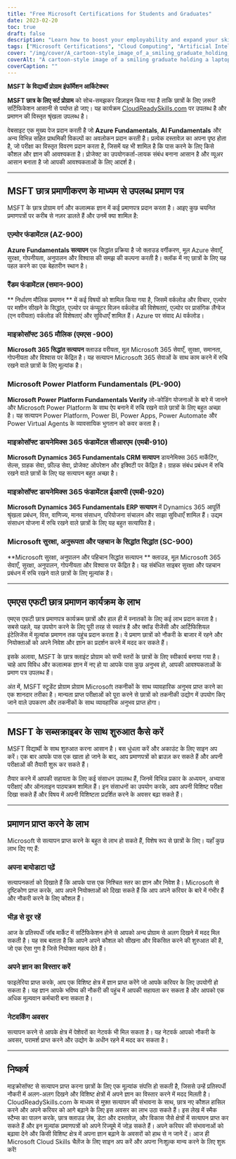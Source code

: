 ```yaml
---
title: "Free Microsoft Certifications for Students and Graduates"
date: 2023-02-20
toc: true
draft: false
description: "Learn how to boost your employability and expand your skills in cloud computing and artificial intelligence with free Microsoft Certifications available through the MSFT Student Cert program on CloudReadySkills.com."
tags: ["Microsoft Certifications", "Cloud Computing", "Artificial Intelligence", "MSFT Student Cert", "Azure Fundamentals", "AI Fundamentals", "Microsoft 365 Fundamentals", "Power Platform Fundamentals", "Dynamics 365 Fundamentals CRM", "Dynamics 365 Fundamentals ERP", "Security Compliance and Identity", "CloudReadySkills", "Online Education", "Career Development", "IT Certification", "Free Education", "Online Learning", "Technical Skills", "Career Advancement"]
cover: "/img/cover/A_cartoon-style_image_of_a_smiling_graduate_holding_a_laptop.png"
coverAlt: "A cartoon-style image of a smiling graduate holding a laptop and a certificate while standing in front of a computer server with clouds in the background, representing the connection between cloud computing and career advancement."
coverCaption: ""
---
```


**MSFT के विद्यार्थी प्रोग्राम इंफॉर्मेशन आर्किटेक्चर**  **MSFT छात्र के लिए सर्ट प्रोग्राम** को सोच-समझकर डिज़ाइन किया गया है ताकि छात्रों के लिए ज़रूरी सर्टिफिकेशन आसानी से पर्याप्त हो जाए। यह कार्यक्रम [CloudReadySkills.com](https://msftstudentcert.cloudreadyskills.com/) पर उपलब्ध है और प्रमाणन की विस्तृत श्रृंखला उपलब्ध है।  वेबसाइट एक मुख्य पेज प्रदान करती है जो **Azure Fundamentals**, **AI Fundamentals** और अन्य विभिन्न सहित प्राथमिकी विकल्पों का अवलोकन प्रदान करती है। प्रत्येक दस्तावेज़ का अपना पृष्ठ होता है, जो परीक्षा का विस्तृत विवरण प्रदान करता है, जिसमें यह भी शामिल है कि पास करने के लिए किसे कौशल और ज्ञान की आवश्यकता है। प्रोजेक्ट का उपयोगकर्ता-लायक संबंध बनाना आसान है और व्यूअर आसान बनाता है जो आपकी आवश्यकताओं के लिए आदर्श है।  ______  ## MSFT छात्र प्रमाणीकरण के माध्यम से उपलब्ध प्रमाण पत्र  MSFT के छात्र प्रोग्राम वर्ग और कलात्मक ज्ञान में कई प्रमाणपत्र प्रदान करता है। आइए कुछ चयनित प्रमाणपत्रों पर करीब से नज़र डालते हैं और उनमें क्या शामिल है:  ### एज़्योर फंडामेंटल (AZ-900)  **Azure Fundamentals सत्यापन** एक सिद्धांत प्रक्रिया है जो क्लाउड वर्गीकरण, मूल Azure सेवाएँ, सुरक्षा, गोपनीयता, अनुपालन और विश्वास की समझ की कल्पना करती है। क्‍लॉक में नए छात्रों के लिए यह पहल करने का एक बेहतरीन स्थान है।  ### रैंडम फंडामेंटल (समान-900)  ** निर्धारण मौलिक प्रमाणन ** में कई विषयों को शामिल किया गया है, जिसमें वर्कलोड और विचार, एज़्योर पर मशीन सीखने के सिद्धांत, एज़्योर पर कंप्यूटर विज़न वर्कलोड की विशेषताएं, एज़्योर पर प्रासंगिक लैंग्वेज (एन वरीयता) वर्कलोड की विशेषताएं और सुविधाएँ शामिल हैं। Azure पर संवाद AI वर्कलोड।  ### माइक्रोसॉफ्ट 365 मौलिक (एमएस -900)  **Microsoft 365 सिद्धांत सत्यापन** क्लाउड वरीयता, मूल Microsoft 365 सेवाएँ, सुरक्षा, समानता, गोपनीयता और विश्वास पर केंद्रित है। यह सत्यापन Microsoft 365 सेवाओं के साथ काम करने में रुचि रखने वाले छात्रों के लिए मूल्यांक है।  ### Microsoft Power Platform Fundamentals (PL-900)  **Microsoft Power Platform Fundamentals Verify** लो-कोडिंग योजनाओं के बारे में जानने और Microsoft Power Platform के साथ ऐप बनाने में रुचि रखने वाले छात्रों के लिए बहुत अच्छा है। यह सत्यापन Power Platform, Power BI, Power Apps, Power Automate और Power Virtual Agents के व्यावसायिक भुगतान को कवर करता है।  ### माइक्रोसॉफ्ट डायनेमिक्स 365 फंडामेंटल सीआरएम (एमबी-910)  **Microsoft Dynamics 365 Fundamentals CRM सत्यापन** डायनेमिक्स 365 मार्केटिंग, सेल्स, ग्राहक सेवा, फ़ील्ड सेवा, प्रोजेक्ट ऑपरेशन और इक्विटी पर केंद्रित है। ग्राहक संबंध प्रबंधन में रुचि रखने वाले छात्रों के लिए यह सत्यापन बहुत अच्छा है।  ### माइक्रोसॉफ्ट डायनेमिक्स 365 फंडामेंटल ईआरपी (एमबी-920)  **Microsoft Dynamics 365 Fundamentals ERP सत्यापन** में Dynamics 365 आपूर्ति श्रृंखला प्रबंधन, वित्त, वाणिज्य, मानव संसाधन, परियोजना संचालन और साझा सुविधाएँ शामिल हैं। उद्यम संसाधन योजना में रुचि रखने वाले छात्रों के लिए यह बहुत सत्यापित है।  ### Microsoft सुरक्षा, अनुरूपता और पहचान के सिद्धांत सिद्धांत (SC-900)  **Microsoft सुरक्षा, अनुपालन और पहिचान सिद्धांत सत्यापन ** क्लाउड, मूल Microsoft 365 सेवाएँ, सुरक्षा, अनुपालन, गोपनीयता और विश्वास पर केंद्रित है। यह संबंधित साइबर सुरक्षा और पहचान प्रबंधन में रुचि रखने वाले छात्रों के लिए मूल्यांक है।  ______  ## एमएस एफटी छात्र प्रमाणन कार्यक्रम के लाभ  एमएस एफटी छात्र प्रमाणपत्र कार्यक्रम छात्रों और हाल ही में स्नातकों के लिए कई लाभ प्रदान करता है। सबसे पहले, यह उपयोग करने के लिए पूरी तरह से स्वतंत्र है और क्‍वॉड रीजेंसी और आर्टिफिशियल इंटेलिजेंस में मूल्यांक प्रमाणन तक पहुंच प्रदान करता है। ये प्रमाण छात्रों को नौकरी के बाजार में रहने और नियोक्ताओं को अपने निवेश और ज्ञान का प्रदर्शन करने में मदद कर सकते हैं।  इसके अलावा, MSFT के छात्र क्लाइंट प्रोग्राम को सभी स्तरों के छात्रों के लिए स्वीकार्य बनाया गया है। चाहे आप विविध और कलात्मक ज्ञान में नए हो या आपके पास कुछ अनुभव हो, आपकी आवश्यकताओं के प्रमाण पत्र उपलब्ध हैं।  अंत में, MSFT स्टूडेंट प्रोग्राम प्रोग्राम Microsoft तकनीकों के साथ व्यावहारिक अनुभव प्राप्त करने का एक शानदार तरीका है। मान्यता प्राप्त परीक्षाओं को पूरा करने से छात्रों को तकनीकी उद्योग में उपयोग किए जाने वाले उपकरण और तकनीकों के साथ व्यावहारिक अनुभव प्राप्त होगा।  ______  ## MSFT के सब्सक्राइबर के साथ शुरुआत कैसे करें  MSFT विद्यार्थी के साथ शुरुआत करना आसान है। बस धुंधला करें और अकाउंट के लिए साइन अप करें। एक बार आपके पास एक खाता हो जाने के बाद, आप प्रमाणपत्रों को ब्राउज़ कर सकते हैं और अपनी परीक्षाओं की तैयारी शुरू कर सकते हैं।  तैयार करने में आपकी सहायता के लिए कई संसाधन उपलब्ध हैं, जिनमें विभिन्न प्रकार के अध्ययन, अभ्यास परीक्षाएं और ऑनलाइन पाठ्यक्रम शामिल हैं। इन संसाधनों का उपयोग करके, आप अपनी विशिष्ट परीक्षा दिखा सकते हैं और विषय में अपनी विशिष्टता प्रदर्शित करने के अवसर बढ़ा सकते हैं।  ______  ## प्रमाणन प्राप्त करने के लाभ  Microsoft से सत्यापन प्राप्त करने के बहुत से लाभ हो सकते हैं, विशेष रूप से छात्रों के लिए। यहाँ कुछ लाभ दिए गए हैं:  ### अपना बायोडाटा पढ़ें सत्यापनकर्ता को दिखाते हैं कि आपके पास एक निश्चित स्तर का ज्ञान और निवेश है। Microsoft से दृष्टिकोण प्राप्त करके, आप अपने नियोक्ताओं को दिखा सकते हैं कि आप अपने करियर के बारे में गंभीर हैं और नौकरी करने के लिए कौशल हैं।  ### भीड़ से दूर रहें आज के प्रतिस्पर्धी जॉब मार्केट में सर्टिफिकेशन होने से आपको अन्य प्रोग्राम से अलग दिखने में मदद मिल सकती है। यह सब बताता है कि आपने अपने कौशल को सीखना और विकसित करने की शुरुआत की है, जो एक ऐसा गुण है जिसे नियोक्ता महत्व देते हैं।  ### अपने ज्ञान का विस्तार करें फाइलेरिया प्राप्त करके, आप एक विशिष्ट क्षेत्र में ज्ञान प्राप्त करेंगे जो आपके करियर के लिए उपयोगी हो सकता है। यह ज्ञान आपके भविष्य की नौकरी की पहुंच में आपकी सहायता कर सकता है और आपको एक अधिक मूल्यवान कर्मचारी बना सकता है।  ### नेटवर्किंग अवसर सत्यापन करने से आपके क्षेत्र में पेशेवरों का नेटवर्क भी मिल सकता है। यह नेटवर्क आपको नौकरी के अवसर, परामर्श प्राप्त करने और उद्योग के अधीन रहने में मदद कर सकता है।  ______  ## निष्कर्ष  माइक्रोसॉफ्ट से सत्यापन प्राप्त करना छात्रों के लिए एक मूल्यांक संपत्ति हो सकती है, जिससे उन्हें प्रतिस्पर्धी नौकरी में अलग-अलग दिखने और विशिष्ट क्षेत्रों में अपने ज्ञान का विस्तार करने में मदद मिलती है। CloudReadySkills.com के माध्यम से मुफ़्त सत्यापन की संभावना के साथ, छात्र नए कौशल हासिल करने और अपने करियर को आगे बढ़ाने के लिए इस अवसर का लाभ उठा सकते हैं। इस लेख में स्मैक स्टैम्स का पालन करके, छात्र क्लाउड ज़ेब, डेटा और दस्तावेज़, और विकास जैसे क्षेत्रों में सत्यापन प्राप्त कर सकते हैं और इन मूल्यांक प्रमाणपत्रों को अपने रिज्यूमे में जोड़ सकते हैं। अपने करियर की संभावनाओं को बढ़ावा देने और किसी विशिष्ट क्षेत्र में अपना ज्ञान बढ़ाने के अवसरों को हाथ से न जाने दें। आज ही Microsoft Cloud Skills चैलेंज के लिए साइन अप करें और अपना निःशुल्क मान्य करने के लिए शुरू करें! 
